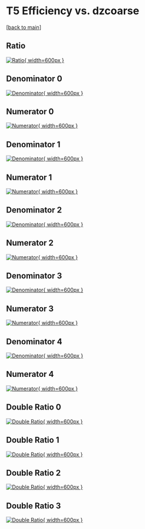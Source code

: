 # T5 Efficiency vs. dzcoarse

[[back to main](./)]



## Ratio

[![Ratio](../mtv/var/T5_xtr_0_0_eff_dzcoarse.png){ width=600px }](../mtv/var/T5_xtr_0_0_eff_dzcoarse.pdf)

## Denominator 0

[![Denominator](../mtv/den/T5_xtr_0_0_eff_dzcoarse_den0.png){ width=600px }](../mtv/den/T5_xtr_0_0_eff_dzcoarse_den0.pdf)

## Numerator 0

[![Numerator](../mtv/num/T5_xtr_0_0_eff_dzcoarse_num0.png){ width=600px }](../mtv/num/T5_xtr_0_0_eff_dzcoarse_num0.pdf)

## Denominator 1

[![Denominator](../mtv/den/T5_xtr_0_0_eff_dzcoarse_den1.png){ width=600px }](../mtv/den/T5_xtr_0_0_eff_dzcoarse_den1.pdf)

## Numerator 1

[![Numerator](../mtv/num/T5_xtr_0_0_eff_dzcoarse_num1.png){ width=600px }](../mtv/num/T5_xtr_0_0_eff_dzcoarse_num1.pdf)

## Denominator 2

[![Denominator](../mtv/den/T5_xtr_0_0_eff_dzcoarse_den2.png){ width=600px }](../mtv/den/T5_xtr_0_0_eff_dzcoarse_den2.pdf)

## Numerator 2

[![Numerator](../mtv/num/T5_xtr_0_0_eff_dzcoarse_num2.png){ width=600px }](../mtv/num/T5_xtr_0_0_eff_dzcoarse_num2.pdf)

## Denominator 3

[![Denominator](../mtv/den/T5_xtr_0_0_eff_dzcoarse_den3.png){ width=600px }](../mtv/den/T5_xtr_0_0_eff_dzcoarse_den3.pdf)

## Numerator 3

[![Numerator](../mtv/num/T5_xtr_0_0_eff_dzcoarse_num3.png){ width=600px }](../mtv/num/T5_xtr_0_0_eff_dzcoarse_num3.pdf)

## Denominator 4

[![Denominator](../mtv/den/T5_xtr_0_0_eff_dzcoarse_den4.png){ width=600px }](../mtv/den/T5_xtr_0_0_eff_dzcoarse_den4.pdf)

## Numerator 4

[![Numerator](../mtv/num/T5_xtr_0_0_eff_dzcoarse_num4.png){ width=600px }](../mtv/num/T5_xtr_0_0_eff_dzcoarse_num4.pdf)

## Double Ratio 0

[![Double Ratio](../mtv/ratio/T5_xtr_0_0_eff_dzcoarse_ratio0.png){ width=600px }](../mtv/ratio/T5_xtr_0_0_eff_dzcoarse_ratio0.pdf)

## Double Ratio 1

[![Double Ratio](../mtv/ratio/T5_xtr_0_0_eff_dzcoarse_ratio1.png){ width=600px }](../mtv/ratio/T5_xtr_0_0_eff_dzcoarse_ratio1.pdf)

## Double Ratio 2

[![Double Ratio](../mtv/ratio/T5_xtr_0_0_eff_dzcoarse_ratio2.png){ width=600px }](../mtv/ratio/T5_xtr_0_0_eff_dzcoarse_ratio2.pdf)

## Double Ratio 3

[![Double Ratio](../mtv/ratio/T5_xtr_0_0_eff_dzcoarse_ratio3.png){ width=600px }](../mtv/ratio/T5_xtr_0_0_eff_dzcoarse_ratio3.pdf)

